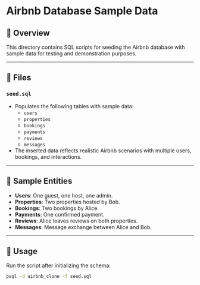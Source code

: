 # Airbnb Database Sample Data

## 📄 Overview

This directory contains SQL scripts for seeding the Airbnb database with sample data for testing and demonstration purposes.

---

## 📁 Files

### `seed.sql`
- Populates the following tables with sample data:
  - `users`
  - `properties`
  - `bookings`
  - `payments`
  - `reviews`
  - `messages`
- The inserted data reflects realistic Airbnb scenarios with multiple users, bookings, and interactions.

---

## 👥 Sample Entities

- **Users**: One guest, one host, one admin.
- **Properties**: Two properties hosted by Bob.
- **Bookings**: Two bookings by Alice.
- **Payments**: One confirmed payment.
- **Reviews**: Alice leaves reviews on both properties.
- **Messages**: Message exchange between Alice and Bob.

---

## 📌 Usage

Run the script after initializing the schema:

```bash
psql -d airbnb_clone -f seed.sql